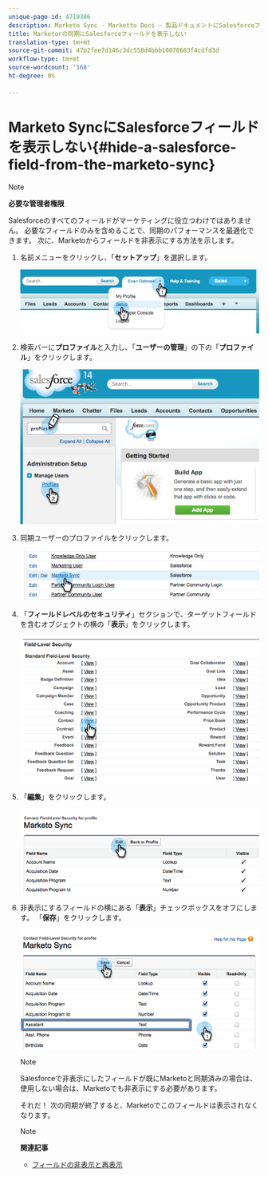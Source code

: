 ```yaml
---
unique-page-id: 4719306
description: Marketo Sync - Marketto Docs — 製品ドキュメントにSalesforceフィールドを表示しない
title: Marketorの同期にSalesforceフィールドを表示しない
translation-type: tm+mt
source-git-commit: 47b2fee7d146c3dc558d4bbb10070683f4cdfd3d
workflow-type: tm+mt
source-wordcount: '168'
ht-degree: 0%

---
```



# Marketo SyncにSalesforceフィールドを表示しない{#hide-a-salesforce-field-from-the-marketo-sync}

>[!NOTE]
>
>**必要な管理者権限**

Salesforceのすべてのフィールドがマーケティングに役立つわけではありません。 必要なフィールドのみを含めることで、同期のパフォーマンスを最適化できます。 次に、Marketoからフィールドを非表示にする方法を示します。

1. 名前メニューをクリックし、「**セットアップ**」を選択します。

   ![](assets/image2015-6-30-15-3a11-3a23.png)

1. 検索バーに&#x200B;**プロファイル**&#x200B;と入力し、「**ユーザーの管理**」の下の「**プロファイル**」をクリックします。

   ![](assets/image2015-6-30-15-3a12-3a46.png)

1. 同期ユーザーのプロファイルをクリックします。

   ![](assets/image2015-6-30-15-3a17-3a38.png)

1. 「**フィールドレベルのセキュリティ**」セクションで、ターゲットフィールドを含むオブジェクトの横の「**表示**」をクリックします。

   ![](assets/image2015-6-30-15-3a24-3a32.png)

1. 「**編集**」をクリックします。

   ![](assets/image2015-6-30-15-3a25-3a42.png)

1. 非表示にするフィールドの横にある「**表示**」チェックボックスをオフにします。 「**保存**」をクリックします。

   ![](assets/image2015-6-30-15-3a27-3a16.png)

   >[!NOTE]
   >
   >Salesforceで非表示にしたフィールドが既にMarketoと同期済みの場合は、使用しない場合は、Marketoでも非表示にする必要があります。

   それだ！ 次の同期が終了すると、Marketoでこのフィールドは表示されなくなります。

   >[!NOTE]
   >
   >**関連記事**
   >
   >    
   >    
   >    * [フィールドの非表示と再表示](../../../../../product-docs/administration/field-management/hide-and-unhide-a-field.md)


